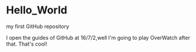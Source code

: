 # Hello_World
my first GitHub repository


I open the guides of GitHub at 16/7/2,well I'm going to play OverWatch after that.
That's cool!
